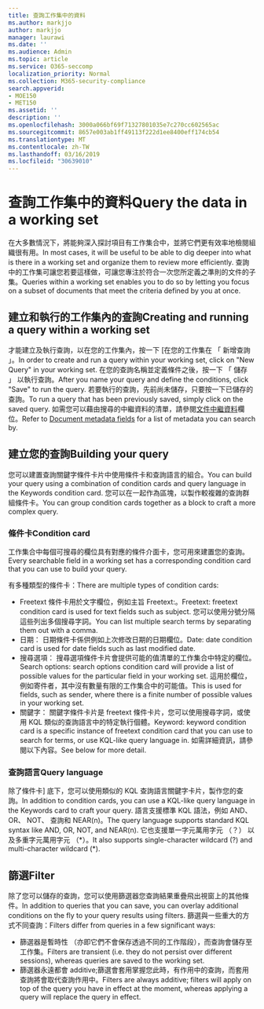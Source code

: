 ```yaml
---
title: 查詢工作集中的資料
ms.author: markjjo
author: markjjo
manager: laurawi
ms.date: ''
ms.audience: Admin
ms.topic: article
ms.service: O365-seccomp
localization_priority: Normal
ms.collection: M365-security-compliance
search.appverid:
- MOE150
- MET150
ms.assetid: ''
description: ''
ms.openlocfilehash: 3000a066bf69f71327801035e7c270cc602565ac
ms.sourcegitcommit: 8657e003ab1ff49113f222d1ee8400eff174cb54
ms.translationtype: MT
ms.contentlocale: zh-TW
ms.lasthandoff: 03/16/2019
ms.locfileid: "30639010"
---
```

# <a name="query-the-data-in-a-working-set"></a><span data-ttu-id="6206e-102">查詢工作集中的資料</span><span class="sxs-lookup"><span data-stu-id="6206e-102">Query the data in a working set</span></span>

<span data-ttu-id="6206e-103">在大多數情況下，將能夠深入探討項目有工作集合中，並將它們更有效率地檢閱組織很有用。</span><span class="sxs-lookup"><span data-stu-id="6206e-103">In most cases, it will be useful to be able to dig deeper into what is there in a working set and organize them to review more efficiently.</span></span> <span data-ttu-id="6206e-104">查詢中的工作集可讓您若要這樣做，可讓您專注於符合一次您所定義之準則的文件的子集。</span><span class="sxs-lookup"><span data-stu-id="6206e-104">Queries within a working set enables you to do so by letting you focus on a subset of documents that meet the criteria defined by you at once.</span></span>

## <a name="creating-and-running-a-query-within-a-working-set"></a><span data-ttu-id="6206e-105">建立和執行的工作集內的查詢</span><span class="sxs-lookup"><span data-stu-id="6206e-105">Creating and running a query within a working set</span></span>

<span data-ttu-id="6206e-106">才能建立及執行查詢，以在您的工作集內，按一下 [在您的工作集在 「 新增查詢 」。</span><span class="sxs-lookup"><span data-stu-id="6206e-106">In order to create and run a query within your working set, click on "New Query" in your working set.</span></span> <span data-ttu-id="6206e-107">在您的查詢名稱並定義條件之後，按一下 「 儲存 」 以執行查詢。</span><span class="sxs-lookup"><span data-stu-id="6206e-107">After you name your query and define the conditions, click "Save" to run the query.</span></span> <span data-ttu-id="6206e-108">若要執行的查詢，先前尚未儲存，只要按一下已儲存的查詢。</span><span class="sxs-lookup"><span data-stu-id="6206e-108">To run a query that has been previously saved, simply click on the saved query.</span></span> <span data-ttu-id="6206e-109">如需您可以藉由搜尋的中繼資料的清單，請參閱[文件中繼資料](document-metadata-fields.md)欄位。</span><span class="sxs-lookup"><span data-stu-id="6206e-109">Refer to [Document metadata fields](document-metadata-fields.md) for a list of metadata you can search by.</span></span>

## <a name="building-your-query"></a><span data-ttu-id="6206e-110">建立您的查詢</span><span class="sxs-lookup"><span data-stu-id="6206e-110">Building your query</span></span>

<span data-ttu-id="6206e-111">您可以建置查詢關鍵字條件卡片中使用條件卡和查詢語言的組合。</span><span class="sxs-lookup"><span data-stu-id="6206e-111">You can build your query using a combination of condition cards and query language in the Keywords condition card.</span></span> <span data-ttu-id="6206e-112">您可以在一起作為區塊，以製作較複雜的查詢群組條件卡。</span><span class="sxs-lookup"><span data-stu-id="6206e-112">You can group condition cards together as a block to craft a more complex query.</span></span>

### <a name="condition-card"></a><span data-ttu-id="6206e-113">條件卡</span><span class="sxs-lookup"><span data-stu-id="6206e-113">Condition card</span></span>

<span data-ttu-id="6206e-114">工作集合中每個可搜尋的欄位具有對應的條件介面卡，您可用來建置您的查詢。</span><span class="sxs-lookup"><span data-stu-id="6206e-114">Every searchable field in a working set has a corresponding condition card that you can use to build your query.</span></span>

<span data-ttu-id="6206e-115">有多種類型的條件卡：</span><span class="sxs-lookup"><span data-stu-id="6206e-115">There are multiple types of condition cards:</span></span>
- <span data-ttu-id="6206e-116">Freetext 條件卡用於文字欄位，例如主旨 Freetext:。</span><span class="sxs-lookup"><span data-stu-id="6206e-116">Freetext: freetext condition card is used for text fields such as subject.</span></span> <span data-ttu-id="6206e-117">您可以使用分號分隔這些列出多個搜尋字詞。</span><span class="sxs-lookup"><span data-stu-id="6206e-117">You can list multiple search terms by separating them out with a comma.</span></span>
- <span data-ttu-id="6206e-118">日期： 日期條件卡係供例如上次修改日期的日期欄位。</span><span class="sxs-lookup"><span data-stu-id="6206e-118">Date: date condition card is used for date fields such as last modified date.</span></span>
- <span data-ttu-id="6206e-119">搜尋選項： 搜尋選項條件卡片會提供可能的值清單的工作集合中特定的欄位。</span><span class="sxs-lookup"><span data-stu-id="6206e-119">Search options: search options condition card will provide a list of possible values for the particular field in your working set.</span></span> <span data-ttu-id="6206e-120">這用於欄位，例如寄件者，其中沒有數量有限的工作集合中的可能值。</span><span class="sxs-lookup"><span data-stu-id="6206e-120">This is used for fields, such as sender, where there is a finite number of possible values in your working set.</span></span>
- <span data-ttu-id="6206e-121">關鍵字： 關鍵字條件卡片是 freetext 條件卡片，您可以使用搜尋字詞，或使用 KQL 類似的查詢語言中的特定執行個體。</span><span class="sxs-lookup"><span data-stu-id="6206e-121">Keyword: keyword condition card is a specific instance of freetext condition card that you can use to search for terms, or use KQL-like query language in.</span></span> <span data-ttu-id="6206e-122">如需詳細資訊，請參閱以下內容。</span><span class="sxs-lookup"><span data-stu-id="6206e-122">See below for more detail.</span></span>

### <a name="query-language"></a><span data-ttu-id="6206e-123">查詢語言</span><span class="sxs-lookup"><span data-stu-id="6206e-123">Query language</span></span>

<span data-ttu-id="6206e-124">除了條件卡] 底下，您可以使用類似的 KQL 查詢語言關鍵字卡片，製作您的查詢。</span><span class="sxs-lookup"><span data-stu-id="6206e-124">In addition to condition cards, you can use a KQL-like query language in the Keywords card to craft your query.</span></span> <span data-ttu-id="6206e-125">語言支援標準 KQL 語法，例如 AND、 OR、 NOT、 查詢和 NEAR(n)。</span><span class="sxs-lookup"><span data-stu-id="6206e-125">The query language supports standard KQL syntax like AND, OR, NOT, and NEAR(n).</span></span> <span data-ttu-id="6206e-126">它也支援單一字元萬用字元 （？） 以及多重字元萬用字元 （\*）。</span><span class="sxs-lookup"><span data-stu-id="6206e-126">It also supports single-character wildcard (?) and multi-character wildcard (\*).</span></span>

## <a name="filter"></a><span data-ttu-id="6206e-127">篩選</span><span class="sxs-lookup"><span data-stu-id="6206e-127">Filter</span></span>

<span data-ttu-id="6206e-128">除了您可以儲存的查詢，您可以使用篩選器您查詢結果重疊飛出視窗上的其他條件。</span><span class="sxs-lookup"><span data-stu-id="6206e-128">In addition to queries that you can save, you can overlay additional conditions on the fly to your query results using filters.</span></span> <span data-ttu-id="6206e-129">篩選與一些重大的方式不同查詢：</span><span class="sxs-lookup"><span data-stu-id="6206e-129">Filters differ from queries in a few significant ways:</span></span>
- <span data-ttu-id="6206e-130">篩選器是暫時性 （亦即它們不會保存透過不同的工作階段），而查詢會儲存至工作集。</span><span class="sxs-lookup"><span data-stu-id="6206e-130">Filters are transient (i.e. they do not persist over different sessions), whereas queries are saved to the working set.</span></span>
- <span data-ttu-id="6206e-131">篩選器永遠都會 additive;篩選會套用掌握您此時，有作用中的查詢，而套用查詢將會取代查詢作用中。</span><span class="sxs-lookup"><span data-stu-id="6206e-131">Filters are always additive; filters will apply on top of the query you have in effect at the moment, whereas applying a query will replace the query in effect.</span></span>